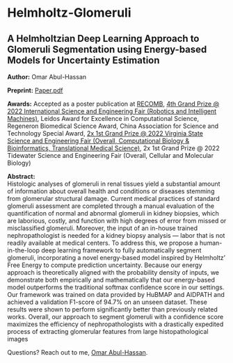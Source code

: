 # Helmholtz-Glomeruli
<h2>A Helmholtzian Deep Learning Approach to Glomeruli Segmentation using Energy-based Models for Uncertainty Estimation</h2>

<b>Author:</b> Omar Abul-Hassan

<b>Preprint:</b> <a href="https://github.com/pythonomar22/Helmholtz-Glomeruli/blob/main/Paper.pdf" target="_blank">Paper.pdf</a>

<b>Awards:</b> Accepted as a poster publication at <a href="https://recomb2022.net/" target="_blank">RECOMB</a>, <a href="https://www.societyforscience.org/press-release/regeneron-isef-full-awards-2022/" target="_blank">4th Grand Prize @ 2022 International Science and Engineering
Fair (Robotics and Intelligent Machines)</a>, Leidos Award for Excellence in Computational Science, Regeneron Biomedical Science Award, China Association for Science and Technology Special Award, <a href="https://odu.edu/sci/vssef" target="_blank">2x 1st Grand Prize @ 2022 Virginia State Science and Engineering Fair (Overall, Computational Biology &
Bioinformatics, Translational Medical Science)</a>, 2x 1st Grand Prize @ 2022 Tidewater Science and Engineering Fair (Overall, Cellular and Molecular Biology)

<b>Abstract:</b>\
Histologic analyses of glomeruli in renal tissues
yield a substantial amount of information about
overall health and conditions or diseases stemming from glomerular structural damage. Current medical practices of standard glomeruli assessment are completed through a manual evaluation of the quantification of normal and abnormal glomeruli in kidney biopsies, which
are laborious, costly, and function with high
degrees of error from missed or misclassified
glomeruli. Moreover, the input of an in-house
trained nephropathologist is needed for a kidney
biopsy analysis — labor that is not readily available at medical centers. To address this, we propose a human-in-the-loop deep learning framework to fully automatically segment glomeruli, incorporating a novel energy-based model inspired
by Helmholtz’ Free Energy to compute prediction uncertainty. Because our energy approach is
theoretically aligned with the probability density
of inputs, we demonstrate both empirically and
mathematically that our energy-based model outperforms the traditional softmax confidence score
in our settings. Our framework was trained on
data provided by HuBMAP and AIDPATH and
achieved a validation F1-score of 94.7% on an unseen dataset. These results were shown to perform
significantly better than previously related works.
Overall, our approach to segment glomeruli with
a confidence score maximizes the efficiency of
nephropathologists with a drastically expedited
process of extracting glomerular features from
large histopathological images

Questions? Reach out to me, <a href="https://profiles.stanford.edu/omar-abul-hassan" target="_blank">Omar Abul-Hassan</a>.
